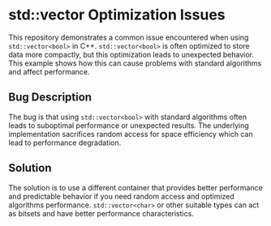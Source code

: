 # std::vector<bool> Optimization Issues

This repository demonstrates a common issue encountered when using `std::vector<bool>` in C++.  `std::vector<bool>` is often optimized to store data more compactly, but this optimization leads to unexpected behavior.  This example shows how this can cause problems with standard algorithms and affect performance.

## Bug Description

The bug is that using `std::vector<bool>` with standard algorithms often leads to suboptimal performance or unexpected results. The underlying implementation sacrifices random access for space efficiency which can lead to performance degradation.

## Solution

The solution is to use a different container that provides better performance and predictable behavior if you need random access and optimized algorithms performance. `std::vector<char>` or other suitable types can act as bitsets and have better performance characteristics. 
